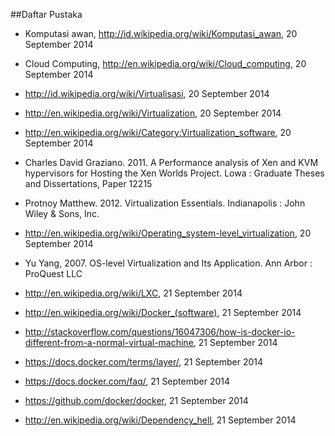 ##Daftar Pustaka

- Komputasi awan, http://id.wikipedia.org/wiki/Komputasi_awan, 20 September 2014
 
- Cloud Computing, http://en.wikipedia.org/wiki/Cloud_computing, 20 September 2014

- http://id.wikipedia.org/wiki/Virtualisasi, 20 September 2014

- http://en.wikipedia.org/wiki/Virtualization, 20 September 2014

- http://en.wikipedia.org/wiki/Category:Virtualization_software, 20 September 2014

- Charles David Graziano. 2011. A Performance analysis of Xen and KVM hypervisors for Hosting the Xen Worlds Project. Lowa : Graduate Theses and Dissertations, Paper 12215

- Protnoy Matthew. 2012. Virtualization Essentials. Indianapolis : John Wiley & Sons, Inc.

- http://en.wikipedia.org/wiki/Operating_system-level_virtualization, 20 September 2014

- Yu Yang, 2007. OS-level Virtualization and Its Application. Ann Arbor : ProQuest LLC

- http://en.wikipedia.org/wiki/LXC, 21 September 2014

- http://en.wikipedia.org/wiki/Docker_(software), 21 September 2014

- http://stackoverflow.com/questions/16047306/how-is-docker-io-different-from-a-normal-virtual-machine, 21 September 2014

- https://docs.docker.com/terms/layer/, 21 September 2014

- https://docs.docker.com/faq/, 21 September 2014

- https://github.com/docker/docker, 21 September 2014

- http://en.wikipedia.org/wiki/Dependency_hell, 21 September 2014